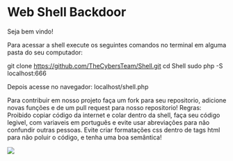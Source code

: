 # Web Shell Backdoor
Seja bem vindo!

Para acessar a shell execute os seguintes comandos no terminal em alguma pasta do seu computador:

git clone https://github.com/TheCybersTeam/Shell.git
cd Shell
sudo php -S localhost:666

Depois acesse no navegador:
localhost/shell.php

Para contribuir em nosso projeto faça um fork para seu repositorio, adicione novas funções e de um pull request para nosso repositorio!
Regras: Proibido copiar código da internet e colar dentro da shell, faça seu código legivel, com variaveis em português e evite usar abreviações para não confundir outras pessoas. Evite criar formatações css dentro de tags html para não poluir o código, e tenha uma boa semântica!

<img src="http://i63.tinypic.com/v7751w.jpg"/>
